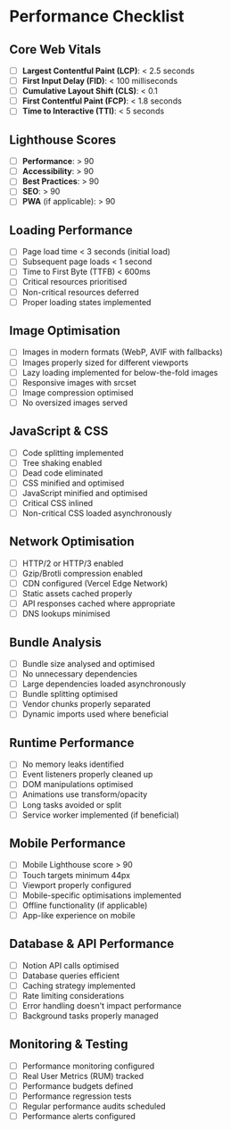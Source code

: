 # Performance Checklist

## Core Web Vitals
- [ ] **Largest Contentful Paint (LCP)**: < 2.5 seconds
- [ ] **First Input Delay (FID)**: < 100 milliseconds
- [ ] **Cumulative Layout Shift (CLS)**: < 0.1
- [ ] **First Contentful Paint (FCP)**: < 1.8 seconds
- [ ] **Time to Interactive (TTI)**: < 5 seconds

## Lighthouse Scores
- [ ] **Performance**: > 90
- [ ] **Accessibility**: > 90
- [ ] **Best Practices**: > 90
- [ ] **SEO**: > 90
- [ ] **PWA** (if applicable): > 90

## Loading Performance
- [ ] Page load time < 3 seconds (initial load)
- [ ] Subsequent page loads < 1 second
- [ ] Time to First Byte (TTFB) < 600ms
- [ ] Critical resources prioritised
- [ ] Non-critical resources deferred
- [ ] Proper loading states implemented

## Image Optimisation
- [ ] Images in modern formats (WebP, AVIF with fallbacks)
- [ ] Images properly sized for different viewports
- [ ] Lazy loading implemented for below-the-fold images
- [ ] Responsive images with srcset
- [ ] Image compression optimised
- [ ] No oversized images served

## JavaScript & CSS
- [ ] Code splitting implemented
- [ ] Tree shaking enabled
- [ ] Dead code eliminated
- [ ] CSS minified and optimised
- [ ] JavaScript minified and optimised
- [ ] Critical CSS inlined
- [ ] Non-critical CSS loaded asynchronously

## Network Optimisation
- [ ] HTTP/2 or HTTP/3 enabled
- [ ] Gzip/Brotli compression enabled
- [ ] CDN configured (Vercel Edge Network)
- [ ] Static assets cached properly
- [ ] API responses cached where appropriate
- [ ] DNS lookups minimised

## Bundle Analysis
- [ ] Bundle size analysed and optimised
- [ ] No unnecessary dependencies
- [ ] Large dependencies loaded asynchronously
- [ ] Bundle splitting optimised
- [ ] Vendor chunks properly separated
- [ ] Dynamic imports used where beneficial

## Runtime Performance
- [ ] No memory leaks identified
- [ ] Event listeners properly cleaned up
- [ ] DOM manipulations optimised
- [ ] Animations use transform/opacity
- [ ] Long tasks avoided or split
- [ ] Service worker implemented (if beneficial)

## Mobile Performance
- [ ] Mobile Lighthouse score > 90
- [ ] Touch targets minimum 44px
- [ ] Viewport properly configured
- [ ] Mobile-specific optimisations implemented
- [ ] Offline functionality (if applicable)
- [ ] App-like experience on mobile

## Database & API Performance
- [ ] Notion API calls optimised
- [ ] Database queries efficient
- [ ] Caching strategy implemented
- [ ] Rate limiting considerations
- [ ] Error handling doesn't impact performance
- [ ] Background tasks properly managed

## Monitoring & Testing
- [ ] Performance monitoring configured
- [ ] Real User Metrics (RUM) tracked
- [ ] Performance budgets defined
- [ ] Performance regression tests
- [ ] Regular performance audits scheduled
- [ ] Performance alerts configured
